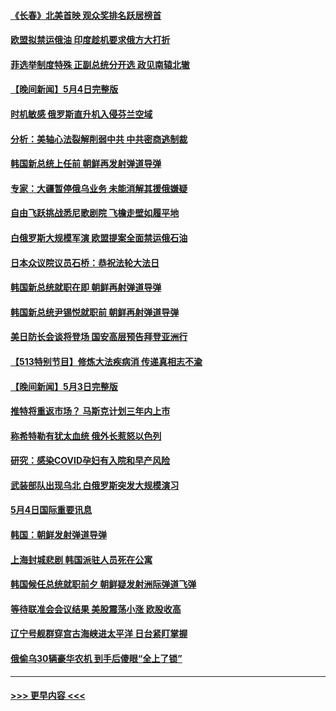 #### [《长春》北美首映 观众奖排名跃居榜首](../pages/prog202/a103418279.md?t=05051601) 
#### [欧盟拟禁运俄油 印度趁机要求俄方大打折](../pages/prog202/a103418250.md?t=05051601) 
#### [菲选举制度特殊 正副总统分开选 政见南辕北辙](../pages/prog202/a103418227.md?t=05051601) 
#### [【晚间新闻】5月4日完整版](../pages/prog202/a103418096.md?t=05051601) 
#### [时机敏感 俄罗斯直升机入侵芬兰空域](../pages/prog202/a103418186.md?t=05051601) 
#### [分析：美轴心法裂解削弱中共 中共密商逃制裁](../pages/prog202/a103418112.md?t=05051601) 
#### [韩国新总统上任前 朝鲜再发射弹道导弹](../pages/prog202/a103418038.md?t=05051601) 
#### [专家：大疆暂停俄乌业务 未能消解其援俄嫌疑](../pages/prog202/a103417906.md?t=05051601) 
#### [自由飞跃挑战悉尼歌剧院 飞檐走壁如履平地](../pages/prog202/a103417915.md?t=05051601) 
#### [白俄罗斯大规模军演 欧盟提案全面禁运俄石油](../pages/prog202/a103417731.md?t=05051601) 
#### [日本众议院议员石桥：恭祝法轮大法日](../pages/prog202/a103417882.md?t=05051601) 
#### [韩国新总统就职在即 朝鲜再射弹道导弹](../pages/prog202/a103417834.md?t=05051601) 
#### [韩国新总统尹锡悦就职前 朝鲜再射弹道导弹](../pages/prog202/a103417732.md?t=05051601) 
#### [美日防长会谈将登场 国安高层预告拜登亚洲行](../pages/prog202/a103417590.md?t=05051601) 
#### [【513特别节目】修炼大法疾病消 传递真相志不渝](../pages/prog202/a103417580.md?t=05051601) 
#### [【晚间新闻】5月3日完整版](../pages/prog202/a103417119.md?t=05051601) 
#### [推特将重返市场？ 马斯克计划三年内上市](../pages/prog202/a103417476.md?t=05051601) 
#### [称希特勒有犹太血统 俄外长惹怒以色列](../pages/prog202/a103417468.md?t=05051601) 
#### [研究：感染COVID孕妇有入院和早产风险](../pages/prog202/a103417457.md?t=05051601) 
#### [武装部队出现乌北 白俄罗斯突发大规模演习](../pages/prog202/a103417383.md?t=05051601) 
#### [5月4日国际重要讯息](../pages/prog202/a103417395.md?t=05051601) 
#### [韩国：朝鲜发射弹道导弹](../pages/prog202/a103417388.md?t=05051601) 
#### [上海封城悲剧 韩国派驻人员死在公寓](../pages/prog202/a103417317.md?t=05051601) 
#### [韩国候任总统就职前夕 朝鲜疑发射洲际弹道飞弹](../pages/prog202/a103417277.md?t=05051601) 
#### [等待联准会会议结果 美股震荡小涨 欧股收高](../pages/prog202/a103417229.md?t=05051601) 
#### [辽宁号舰群穿宫古海峡进太平洋 日台紧盯掌握](../pages/prog202/a103416929.md?t=05051601) 
#### [俄偷乌30辆豪华农机 到手后傻眼“全上了锁”](../pages/prog202/a103416467.md?t=05051601) 

----
#### [ >>> 更早内容 <<< ](../indexes/prog202-earlier.md)
